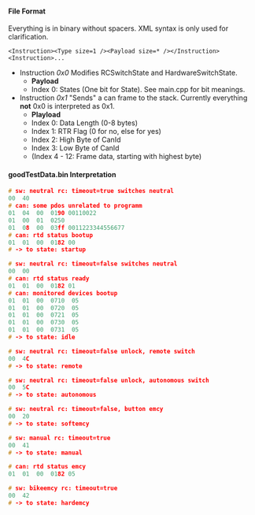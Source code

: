 #### File Format
Everything is in binary without spacers. XML syntax is only used for clarification.

```
<Instruction><Type size=1 /><Payload size=* /></Instruction><Instruction>...
```

- Instruction *0x0* Modifies RCSwitchState and HardwareSwitchState.
  - **Payload**
  - Index 0: States (One bit for State). See main.cpp for bit meanings.
- Instruction *0x1* "Sends" a can frame to the stack. Currently everything **not** 0x0 is interpreted as 0x1.
  - **Playload** 
  - Index 0: Data Length (0-8 bytes) 
  - Index 1: RTR Flag (0 for no, else for yes)
  - Index 2: High Byte of CanId
  - Index 3: Low Byte of CanId
  - (Index 4 - 12: Frame data, starting with highest byte)

#### goodTestData.bin Interpretation 

```cpp
# sw: neutral rc: timeout=true switches neutral 
00  40 
# can: some pdos unrelated to programm
01  04  00  0190 00110022
01  00  01  0250
01  08  00  03ff 0011223344556677
# can: rtd status bootup
01  01  00  0182 00
# -> to state: startup 

# sw: neutral rc: timeout=false switches neutral 
00  00
# can: rtd status ready
01  01  00  0182 01
# can: monitored devices bootup
01  01  00  0710  05
01  01  00  0720  05
01  01  00  0721  05
01  01  00  0730  05
01  01  00  0731  05
# -> to state: idle

# sw: neutral rc: timeout=false unlock, remote switch
00  4C
# -> to state: remote

# sw: neutral rc: timeout=false unlock, autonomous switch
00  5C
# -> to state: autonomous

# sw: neutral rc: timeout=false, button emcy
00  20
# -> to state: softemcy

# sw: manual rc: timeout=true
00  41
# -> to state: manual

# can: rtd status emcy
01  01  00  0182 05

# sw: bikeemcy rc: timeout=true
00  42
# -> to state: hardemcy
```